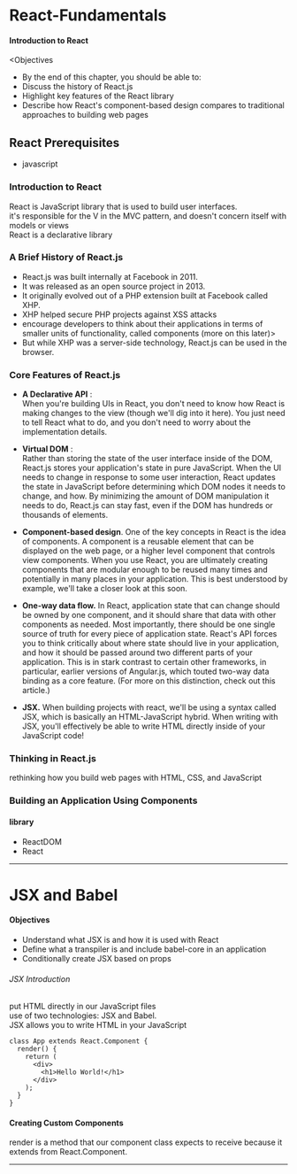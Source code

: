 # React-Fundamentals

#### Introduction to React

<Objectives

- By the end of this chapter, you should be able to:
- Discuss the history of React.js
- Highlight key features of the React library
- Describe how React's component-based design compares to traditional approaches to building web pages

## React Prerequisites

- javascript

### Introduction to React

React is JavaScript library that is used to build user interfaces. <br>
it's responsible for the V in the MVC pattern, and doesn't concern itself with models or views<br>
React is a declarative library <br>

### A Brief History of React.js

- React.js was built internally at Facebook in 2011.
- It was released as an open source project in 2013.
- It originally evolved out of a PHP extension built at Facebook called XHP.
- XHP helped secure PHP projects against XSS attacks
- encourage developers to think about their applications in terms of smaller units of functionality, called components (more on this later)>
- But while XHP was a server-side technology, React.js can be used in the browser.

### Core Features of React.js

- **A Declarative API** : <br>
  When you're building UIs in React, you don't need to know how React is making changes to the view (though we'll dig into it here). You just need to tell React what to do, and you don't need to worry about the implementation details.<br>

- **Virtual DOM** : <br>
  Rather than storing the state of the user interface inside of the DOM, React.js stores your application's state in pure JavaScript. When the UI needs to change in response to some user interaction, React updates the state in JavaScript before determining which DOM nodes it needs to change, and how. By minimizing the amount of DOM manipulation it needs to do, React.js can stay fast, even if the DOM has hundreds or thousands of elements.

- **Component-based design**. One of the key concepts in React is the idea of components. A component is a reusable element that can be displayed on the web page, or a higher level component that controls view components. When you use React, you are ultimately creating components that are modular enough to be reused many times and potentially in many places in your application. This is best understood by example, we'll take a closer look at this soon.

- **One-way data flow.**
  In React, application state that can change should be owned by one component, and it should share that data with other components as needed. Most importantly, there should be one single source of truth for every piece of application state. React's API forces you to think critically about where state should live in your application, and how it should be passed around two different parts of your application. This is in stark contrast to certain other frameworks, in particular, earlier versions of Angular.js, which touted two-way data binding as a core feature. (For more on this distinction, check out this article.)

- **JSX.** When building projects with react, we'll be using a syntax called JSX, which is basically an HTML-JavaScript hybrid. When writing with JSX, you'll effectively be able to write HTML directly inside of your JavaScript code!

### Thinking in React.js

rethinking how you build web pages with HTML, CSS, and JavaScript <br>

### Building an Application Using Components

#### library

- ReactDOM
- React
<hr>

# JSX and Babel

#### Objectives

- Understand what JSX is and how it is used with React
- Define what a transpiler is and include babel-core in an application
- Conditionally create JSX based on props

###### JSX Introduction

put HTML directly in our JavaScript files <br>
use of two technologies: JSX and Babel. <br>
JSX allows you to write HTML in your JavaScript <br>

```
class App extends React.Component {
  render() {
    return (
      <div>
        <h1>Hello World!</h1>
      </div>
    );
  }
}
```

#### Creating Custom Components

render is a method that our component class expects to receive because it extends from React.Component.

<hr>
